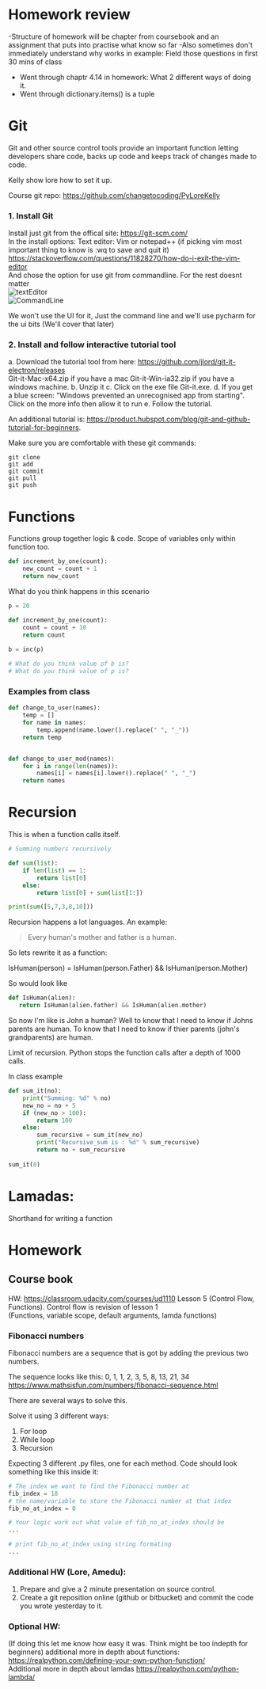# Homework review

-Structure of homework will be chapter from coursebook and an assignment that puts into practise what know so far
-Also sometimes don't immediately understand why works in example: Field those questions in first 30 mins of class
- Went through chaptr 4.14 in homework: What 2 different ways of doing it.
- Went through dictionary.items() is a tuple

# Git
Git and other source control tools provide an important function letting developers share code, backs up code and keeps track of changes made to code.

Kelly show lore how to set it up. 

Course git repo: https://github.com/changetocoding/PyLoreKelly


### 1. Install Git
Install just git from the offical site: https://git-scm.com/  
In the install options: Text editor: Vim or notepad++ (if picking vim most important thing to know is :wq to save and quit it)  https://stackoverflow.com/questions/11828270/how-do-i-exit-the-vim-editor  
And chose the option for use git from commandline. For the rest doesnt matter  
![textEditor](./img/textEditor.png)  
![CommandLine](./img/CommandLine.png)  

We won't use the UI for it, Just the command line and we'll use pycharm for the ui bits (We'll cover that later)


### 2. Install and follow interactive tutorial tool
a. Download the tutorial tool from here: https://github.com/jlord/git-it-electron/releases  
Git-it-Mac-x64.zip if you have a mac
Git-it-Win-ia32.zip if you have a windows machine.
b. Unzip it 
c. Click on the exe file Git-it.exe.
d. If you get a blue screen: "Windows prevented an unrecognised app from starting". Click on the more info then allow it to run
e. Follow the tutorial.  

An additional tutorial is: https://product.hubspot.com/blog/git-and-github-tutorial-for-beginners.

Make sure you are comfortable with these git commands:

```
git clone
git add
git commit
git pull
git push
```

# Functions

Functions group together logic & code. Scope of variables only within function too.
```python
def increment_by_one(count):
	new_count = count + 1
	return new_count
```

What do you think happens in this scenario
```python
p = 20

def increment_by_one(count):
	count = count + 10
	return count
	
b = inc(p)

# What do you think value of b is?
# What do you think value of p is?

```

### Examples from class
```python
def change_to_user(names):
	temp = []
	for name in names:
		temp.append(name.lower().replace(" ", "_"))
	return temp


def change_to_user_mod(names):
	for i in range(len(names)):
		names[i] = names[i].lower().replace(" ", "_")
    return names
```

# Recursion
This is when a function calls itself.

```python
# Summing numbers recursively

def sum(list):
    if len(list) == 1:
        return list[0]
    else:
        return list[0] + sum(list[1:])

print(sum([5,7,3,8,10]))

```

  
Recursion happens a lot languages. An example:
> Every human's mother and father is a human.

So lets rewrite it as a function:

IsHuman(person) = IsHuman(person.Father) && IsHuman(person.Mother)

So would look like
```python
def IsHuman(alien): 
   return IsHuman(alien.father) && IsHuman(alien.mother)
```
So now I'm like is John a human?
Well to know that I need to know if Johns parents are human. To know that I need to know if thier parents (john's grandparents) are human.

Limit of recursion. Python stops the function calls after a depth of 1000 calls.

In class example
```python
def sum_it(no):
    print("Summing: %d" % no)
	new_no = no + 5
	if (new_no > 100):
		return 100
	else:
		sum_recursive = sum_it(new_no)
		print("Recursive_sum is : %d" % sum_recursive)
		return no + sum_recursive
		
sum_it(0)
```
# Lamadas:
Shorthand for writing a function


# Homework


## Course book
HW: https://classroom.udacity.com/courses/ud1110 Lesson 5 (Control Flow, Functions). Control flow is revision of lesson 1  
(Functions, variable scope, default arguments, lamda functions)

### Fibonacci numbers

Fibonacci numbers are a sequence that is got by adding the previous two numbers.

The sequence looks like this: 0, 1, 1, 2, 3, 5, 8, 13, 21, 34  
https://www.mathsisfun.com/numbers/fibonacci-sequence.html

There are several ways to solve this.

Solve it using 3 different ways:
1. For loop
2. While loop
3. Recursion

Expecting 3 different .py files, one for each method. Code should look something like this inside it:
```python
# The index we want to find the Fibonacci number at
fib_index = 18
# the name/variable to store the Fibonacci number at that index
fib_no_at_index = 0

# Your logic work out what value of fib_no_at_index should be
...

# print fib_no_at_index using string formating
...
```



### Additional HW (Lore, Amedu): 
1. Prepare and give a 2 minute presentation on source control.
2. Create a git reposition online (github or bitbucket) and commit the code you wrote yesterday to it.

### Optional HW:
(If doing this let me know how easy it was. Think might be too indepth for beginners)
additional more in depth about functions: https://realpython.com/defining-your-own-python-function/  
Additional more in depth about lamdas https://realpython.com/python-lambda/  




